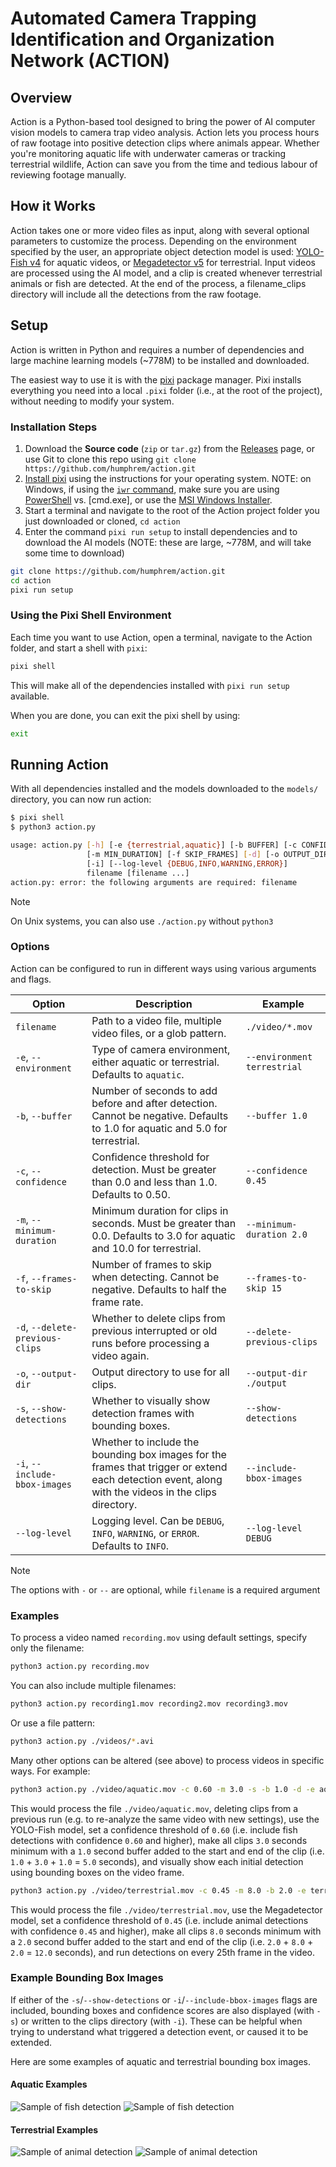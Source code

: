 # Automated Camera Trapping Identification and Organization Network (ACTION)

## Overview

Action is a Python-based tool designed to bring the power of AI computer vision models to camera trap video analysis. Action lets you process hours of raw footage into positive detection clips where animals appear. Whether you're monitoring aquatic life with underwater cameras or tracking terrestrial wildlife, Action can save you from the time and tedious labour of reviewing footage manually.

## How it Works

Action takes one or more video files as input, along with several optional parameters to customize the process. Depending on the environment specified by the user, an appropriate object detection model is used: [YOLO-Fish v4](https://github.com/tamim662/YOLO-Fish) for aquatic videos, or [Megadetector v5](https://github.com/microsoft/CameraTraps/blob/main/megadetector.md) for terrestrial. Input videos are processed using the AI model, and a clip is created whenever terrestrial animals or fish are detected. At the end of the process, a filename_clips directory will include all the detections from the raw footage.

## Setup

Action is written in Python and requires a number of dependencies and large machine learning models (~778M) to be installed and downloaded.

The easiest way to use it is with the [pixi](https://prefix.dev/docs/pixi/overview) package manager. Pixi installs everything you need into a local `.pixi` folder (i.e., at the root of the project), without needing to modify your system.

### Installation Steps

1. Download the **Source code** (`zip` or `tar.gz`) from the [Releases](https://github.com/humphrem/action/releases) page, or use Git to clone this repo using `git clone https://github.com/humphrem/action.git`
2. [Install pixi](https://prefix.dev/docs/pixi/overview#installation) using the instructions for your operating system.  NOTE: on Windows, if using the [`iwr` command](https://learn.microsoft.com/en-us/powershell/module/microsoft.powershell.utility/invoke-webrequest?view=powershell-7.3), make sure you are using [PowerShell](https://learn.microsoft.com/en-us/powershell/scripting/overview?view=powershell-7.3) vs. [cmd.exe], or use the [MSI Windows Installer](https://prefix.dev/docs/pixi/overview#windows-installer).
3. Start a terminal and navigate to the root of the Action project folder you just downloaded or cloned, `cd action`
4. Enter the command `pixi run setup` to install dependencies and to download the AI models (NOTE: these are large, ~778M, and will take some time to download)

```sh
git clone https://github.com/humphrem/action.git
cd action
pixi run setup
```

### Using the Pixi Shell Environment

Each time you want to use Action, open a terminal, navigate to the Action folder, and start a shell with `pixi`:

```sh
pixi shell
```

This will make all of the dependencies installed with `pixi run setup` available.

When you are done, you can exit the pixi shell by using:

```sh
exit
```

## Running Action

With all dependencies installed and the models downloaded to the `models/` directory, you can now run action:

```sh
$ pixi shell
$ python3 action.py

usage: action.py [-h] [-e {terrestrial,aquatic}] [-b BUFFER] [-c CONFIDENCE]
                 [-m MIN_DURATION] [-f SKIP_FRAMES] [-d] [-o OUTPUT_DIR] [-s]
                 [-i] [--log-level {DEBUG,INFO,WARNING,ERROR}]
                 filename [filename ...]
action.py: error: the following arguments are required: filename
```

> [!NOTE]
> On Unix systems, you can also use `./action.py` without `python3`

### Options

Action can be configured to run in different ways using various arguments and flags.

| Option | Description | Example |
| --- | --- | --- |
| `filename` | Path to a video file, multiple video files, or a glob pattern. | `./video/*.mov` |
| `-e`, `--environment` | Type of camera environment, either aquatic or terrestrial. Defaults to `aquatic`. | `--environment terrestrial` |
| `-b`, `--buffer` | Number of seconds to add before and after detection. Cannot be negative. Defaults to 1.0 for aquatic and 5.0 for terrestrial. | `--buffer 1.0` |
| `-c`, `--confidence` | Confidence threshold for detection. Must be greater than 0.0 and less than 1.0. Defaults to 0.50. | `--confidence 0.45` |
| `-m`, `--minimum-duration` | Minimum duration for clips in seconds. Must be greater than 0.0. Defaults to 3.0 for aquatic and 10.0 for terrestrial. | `--minimum-duration 2.0` |
| `-f`, `--frames-to-skip` | Number of frames to skip when detecting. Cannot be negative. Defaults to half the frame rate. | `--frames-to-skip 15` |
| `-d`, `--delete-previous-clips` | Whether to delete clips from previous interrupted or old runs before processing a video again. | `--delete-previous-clips` |
| `-o`, `--output-dir` | Output directory to use for all clips. | `--output-dir ./output` |
| `-s`, `--show-detections` | Whether to visually show detection frames with bounding boxes. | `--show-detections` |
| `-i`, `--include-bbox-images` | Whether to include the bounding box images for the frames that trigger or extend each detection event, along with the videos in the clips directory. | `--include-bbox-images` |
| `--log-level` | Logging level. Can be `DEBUG`, `INFO`, `WARNING`, or `ERROR`. Defaults to `INFO`. | `--log-level DEBUG` |

> [!NOTE]
> The options with `-` or `--` are optional, while `filename` is a required argument

### Examples

To process a video named `recording.mov` using default settings, specify only the filename:

```sh
python3 action.py recording.mov
```

You can also include multiple filenames:

```sh
python3 action.py recording1.mov recording2.mov recording3.mov
```

Or use a file pattern:

```sh
python3 action.py ./videos/*.avi
```

Many other options can be altered (see above) to process videos in specific ways. For example:

```sh
python3 action.py ./video/aquatic.mov -c 0.60 -m 3.0 -s -b 1.0 -d -e aquatic
```

This would process the file `./video/aquatic.mov`, deleting clips from a previous run (e.g. to re-analyze the same video with new settings), use the YOLO-Fish model, set a confidence threshold of `0.60` (i.e. include fish detections with confidence `0.60` and higher), make all clips `3.0` seconds minimum with a `1.0` second buffer added to the start and end of the clip (i.e. `1.0` + `3.0` + `1.0` = `5.0` seconds), and visually show each initial detection using bounding boxes on the video frame.

```sh
python3 action.py ./video/terrestrial.mov -c 0.45 -m 8.0 -b 2.0 -e terrestrial -f 25
```

This would process the file `./video/terrestrial.mov`, use the Megadetector model, set a confidence threshold of `0.45` (i.e. include animal detections with confidence `0.45` and higher), make all clips `8.0` seconds minimum with a `2.0` second buffer added to the start and end of the clip (i.e. `2.0` + `8.0` + `2.0` = `12.0` seconds), and run detections on every 25th frame in the video.

### Example Bounding Box Images

If either of the `-s`/`--show-detections` or `-i`/`--include-bbox-images` flags are included, bounding boxes and confidence scores are also displayed (with `-s`) or written to the clips directory (with `-i`).  These can be helpful when trying to understand what triggered a detection event, or caused it to be extended.

Here are some examples of aquatic and terrestrial bounding box images.

#### Aquatic Examples

![Sample of fish detection](screenshots/fish-example.png)
![Sample of fish detection](screenshots/fish-example-2.jpg)

#### Terrestrial Examples

![Sample of animal detection](screenshots/animal-example-1.png)
![Sample of animal detection](screenshots/animal-example-2.jpg)
